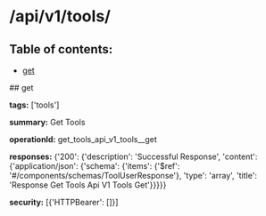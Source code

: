# /api/v1/tools/

## Table of contents:
- [get](#get)

<a name="get" />
## get

**tags:** ['tools']

**summary:** Get Tools

**operationId:** get_tools_api_v1_tools__get

**responses:** {'200': {'description': 'Successful Response', 'content': {'application/json': {'schema': {'items': {'$ref': '#/components/schemas/ToolUserResponse'}, 'type': 'array', 'title': 'Response Get Tools Api V1 Tools  Get'}}}}}

**security:** [{'HTTPBearer': []}]

